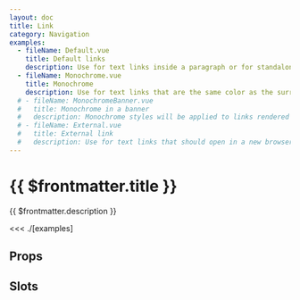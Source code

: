 ```yaml
---
layout: doc
title: Link
category: Navigation
examples:
  - fileName: Default.vue
    title: Default links
    description: Use for text links inside a paragraph or for standalone text. Default links open in the same browser tab.
  - fileName: Monochrome.vue
    title: Monochrome
    description: Use for text links that are the same color as the surrounding text.
  # - fileName: MonochromeBanner.vue
  #   title: Monochrome in a banner
  #   description: Monochrome styles will be applied to links rendered within a `Banner`.
  # - fileName: External.vue
  #   title: External link
  #   description: Use for text links that should open in a new browser tab (or window, depending on the merchant’s browser settings). Use this only when a default link might disrupt the merchant’s workflow.
---
```


# {{ $frontmatter.title }}

<Lede>

{{ $frontmatter.description }}

</Lede>

<Examples>

<<< ./[examples]

</Examples>

## Props

<PropsTable />

## Slots

<SlotsTable />

